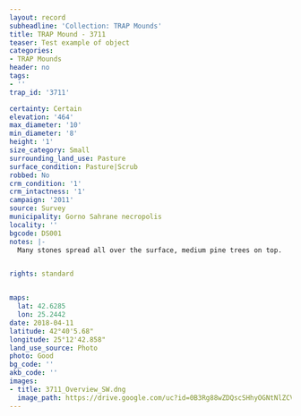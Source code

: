 ```yaml
---
layout: record
subheadline: 'Collection: TRAP Mounds'
title: TRAP Mound - 3711
teaser: Test example of object
categories:
- TRAP Mounds
header: no
tags:
- ''
trap_id: '3711'

certainty: Certain
elevation: '464'
max_diameter: '10'
min_diameter: '8'
height: '1'
size_category: Small
surrounding_land_use: Pasture
surface_condition: Pasture|Scrub
robbed: No
crm_condition: '1'
crm_intactness: '1'
campaign: '2011'
source: Survey
municipality: Gorno Sahrane necropolis
locality: ''
bgcode: DS001
notes: |-
  Many stones spread all over the surface, medium pine trees on top.


rights: standard


maps:
  lat: 42.6285
  lon: 25.2442
date: 2018-04-11
latitude: 42°40'5.68"
longitude: 25°12'42.858"
land_use_source: Photo
photo: Good
bg_code: ''
akb_code: ''
images:
- title: 3711_Overview_SW.dng
  image_path: https://drive.google.com/uc?id=0B3Rg88wZDQscSHhyOGNtNlZCVWc
---
```

